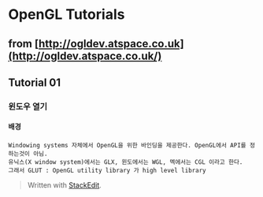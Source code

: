 # OpenGL Tutorials

## [](https://github.com/OoO256/2D-Graphics-Practice/blob/master/tutorials.md#from-httpogldevatspacecouk)from  [http://ogldev.atspace.co.uk](http://ogldev.atspace.co.uk/)

## [](https://github.com/OoO256/2D-Graphics-Practice/blob/master/tutorials.md#tutorial-01)Tutorial 01

### [](https://github.com/OoO256/2D-Graphics-Practice/blob/master/tutorials.md#%EC%9C%88%EB%8F%84%EC%9A%B0-%EC%97%B4%EA%B8%B0)윈도우 열기

#### [](https://github.com/OoO256/2D-Graphics-Practice/blob/master/tutorials.md#%EB%B0%B0%EA%B2%BD)배경

```
Windowing systems 자체에서 OpenGL을 위한 바인딩을 제공한다. OpenGL에서 API를 정하는것이 아님.
유닉스(X window system)에서는 GLX, 윈도에서는 WGL, 멕에서는 CGL 이라고 한다.
그래서 GLUT : OpenGL utility library 가 high level library 
```




> Written with [StackEdit](https://stackedit.io/).
<!--stackedit_data:
eyJoaXN0b3J5IjpbMjY3ODI4NjddfQ==
-->
